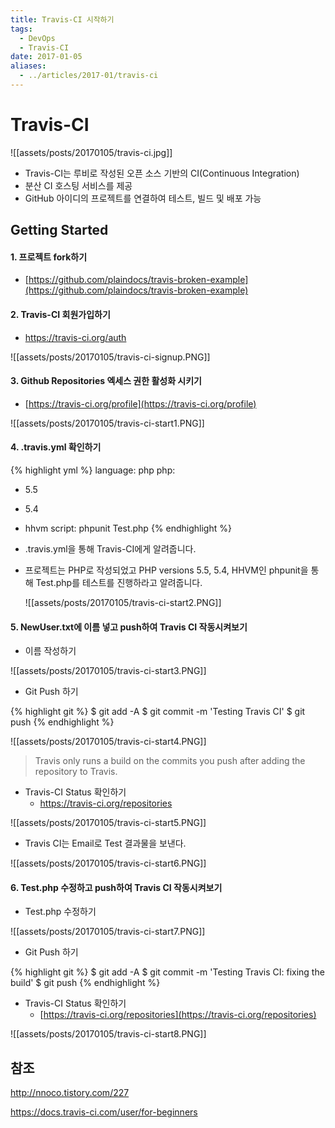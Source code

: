 ```yaml
---
title: Travis-CI 시작하기
tags:
  - DevOps
  - Travis-CI
date: 2017-01-05
aliases: 
  - ../articles/2017-01/travis-ci
---
```


# **Travis-CI**
![[assets/posts/20170105/travis-ci.jpg]]

- Travis-CI는 루비로 작성된 오픈 소스 기반의 CI(Continuous Integration)
- 분산 CI 호스팅 서비스를 제공
- GitHub 아이디의 프로젝트를 연결하여 테스트, 빌드 및 배포 가능

## Getting Started

#### 1. 프로젝트 fork하기

- [https://github.com/plaindocs/travis-broken-example](https://github.com/plaindocs/travis-broken-example)

#### 2. Travis-CI 회원가입하기

- <https://travis-ci.org/auth>

![[assets/posts/20170105/travis-ci-signup.PNG]]

#### 3. Github Repositories 엑세스 권한 활성화 시키기

- [https://travis-ci.org/profile](https://travis-ci.org/profile)

![[assets/posts/20170105/travis-ci-start1.PNG]]

#### 4. .travis.yml 확인하기

{% highlight yml %}
language: php
php:
- 5.5
- 5.4
- hhvm
script: phpunit Test.php
{% endhighlight %}

- .travis.yml을 통해 Travis-CI에게 알려줍니다.
- 프로젝트는 PHP로 작성되었고 PHP versions 5.5, 5.4, HHVM인 phpunit을 통해 Test.php를 테스트를 진행하라고 알려줍니다.

  ![[assets/posts/20170105/travis-ci-start2.PNG]]

#### 5. NewUser.txt에 이름 넣고 push하여 Travis CI 작동시켜보기
- 이름 작성하기

![[assets/posts/20170105/travis-ci-start3.PNG]]

- Git Push 하기

{% highlight git %}
$ git add -A
$ git commit -m 'Testing Travis CI'
$ git push
{% endhighlight %}

![[assets/posts/20170105/travis-ci-start4.PNG]]

> Travis only runs a build on the commits you push after adding the repository to Travis.

- Travis-CI Status 확인하기
  - <https://travis-ci.org/repositories>

![[assets/posts/20170105/travis-ci-start5.PNG]]

  - Travis CI는 Email로 Test 결과물을 보낸다.

![[assets/posts/20170105/travis-ci-start6.PNG]]


#### 6. Test.php 수정하고 push하여 Travis CI 작동시켜보기

- Test.php 수정하기

![[assets/posts/20170105/travis-ci-start7.PNG]]

- Git Push 하기

{% highlight git %}
$ git add -A
$ git commit -m 'Testing Travis CI: fixing the build'
$ git push
{% endhighlight %}

- Travis-CI Status 확인하기
  - [https://travis-ci.org/repositories](https://travis-ci.org/repositories)

![[assets/posts/20170105/travis-ci-start8.PNG]]

## 참조
<http://nnoco.tistory.com/227>

<https://docs.travis-ci.com/user/for-beginners>
